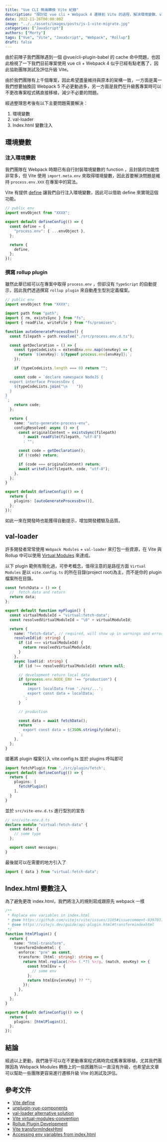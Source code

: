 ```yaml
---
title: "Vue CLI 無痛轉換 Vite 紀錄"
description: "探討從 vue cli + Webpack 4 遷移到 Vite 的過程，解決環境變數、val-loader 轉換和 index.html 變數注入等問題。本文提供了詳細的解決策略和範例，旨在幫助開發團隊順利完成舊專案的移植，並提升開發效率和體驗。"
date: 2022-11-26T00:00:00Z
image: "../../assets/images/posts/js-1-vite-migrate.jpg"
categories: ["JavaScript"]
authors: ["Morty"]
tags: ["Vue", "Vite", "JavaScript", "Webpack", "Rollup"]
draft: false
---
```


由於前陣子我們團隊遇到一個 @vue/cli-plugin-babel 的 cache 命中問題，也因此檢視了一下我們目前專案使用 vue cli + Webpack 4 似乎已經有點老舊了，因此協助團隊測試及評估升級 Vite。

由於我們團隊有上千個專案，因此希望盡量維持與原本的架構一致，一方面是萬一我們想要抽換回 Webpack 5 不必更動過多，另一方面是我們在升級舊專案時可以不更改專案程式碼直接移植，減少不必要的問題。

經過整理思考後有以下主要問題需要解決：

1. 環境變數
2. val-loader
3. Index.html 變數注入

## 環境變數

### 注入環境變數

我們團隊在 Webpack 時期已有自行封裝環境變數的 function ，且封裝的功能性非常多，但 Vite 使用 `import.meta.env` 來取得環境變數，因此首要解決問題是維持 `process.env.XXX` 在專案中的寫法。

Vite 有提供 [define](https://vitejs.dev/config/shared-options.html#define) 讓我們自行注入環境變數，因此可以借助 define 來實現這個功能。

```ts
// public env
import envObject from "XXXX";

export default defineConfig(() => {
  const define = {
    "process.env": { ...envObject },
  };

  return {
    define,
  };
});
```

### 撰寫 rollup plugin

雖然此舉已經可以在專案中取得 `process.env` ，但卻沒有 `TypeScript` 的自動提示，因此我們透過撰寫 `rollup plugin` 來自動產生型別定義檔案。

```ts
// public env
import envObject from "XXXX";

import path from "path";
import { rm, existsSync } from "fs";
import { readFile, writeFile } from "fs/promises";

function autoGenerateProcessEnv() {
  const filepath = path.resolve("./src/process.env.d.ts");

  const getDeclaration = () => {
    const typeCodeLists = extendEnv.env.map((envKey) => {
      return `${envKey}: ${typeof process.env[envKey]};`;
    });

    if (typeCodeLists.length === 0) return "";

    const code = `declare namespace NodeJS {
  export interface ProcessEnv {
    ${typeCodeLists.join("\n    ")}
  }
}
`;
    return code;
  };

  return {
    name: "auto-generate-process-env",
    configResolved: async () => {
      const originalContent = existsSync(filepath)
        ? await readFile(filepath, "utf-8")
        : "";

      const code = getDeclaration();
      if (!code) return;

      if (code === originalContent) return;
      await writeFile(filepath, code, "utf-8");
    },
  };
}

export default defineConfig(() => {
  return {
    plugins: [autoGenerateProcessEnv()],
  };
});
```

如此一來在開發時也能獲得自動提示，增加開發體驗及品質。

## val-loader

許多開發者常常使用 `Webpack Modules` + `val-loader` 來打包一些資源，在 Vite 與 Rollup 中可以使用 [Virtual Modules](https://vitejs.dev/guide/api-plugin.html#virtual-modules-convention) 來達成。

以下 plugin 範例有簡化過，可參考概念，值得注意的是路徑方面 `Virtual Modules` 是以 `vite.config.ts` 的所在目錄(project root)為主，而不是你的 plugin 檔案所在目錄。

```ts
const fetchData = () => {
  //  fetch data and return
  return data;
};

export default function myPlugin() {
  const virtualModuleId = "virtual:fetch-data";
  const resolvedVirtualModuleId = "\0" + virtualModuleId;

  return {
    name: "fetch-data", // required, will show up in warnings and errors
    resolveId(id: string) {
      if (id === virtualModuleId) {
        return resolvedVirtualModuleId;
      }
    },
    async load(id: string) {
      if (id !== resolvedVirtualModuleId) return null;

      // development return local data
      if (process.env.NODE_ENV !== "production") {
        return `
          import localData from './src/...';
          export const data = localData;
        `;
      }

      // production

      const data = await fetchData();
      return `
        export const data = ${JSON.stringify(data)};
      `;
    },
  };
}
```

接著將 plugin 檔案引入 vite.config.ts 並於 plugins 呼叫即可

```ts
import fetchPlugin from './src/plugin/fetch';
export default defineConfig(() => {
  return {
    plugins: [
      fetchPlugin()
    ],
  }
}
```

並於 `src/vite-env.d.ts` 進行型別的宣告

```ts
// src/vite-env.d.ts
declare module "virtual:fetch-data" {
  const data: {
    // some type
  };

  export const messages;
}
```

最後就可以在需要的地方引入了

```ts
import { data } from "virtual:fetch-data";
```

## Index.html 變數注入

為了避免更改 index.html，我們將注入的規則寫成跟原先 webpack 一樣

```ts
/**
 * Replace env variables in index.html
 * @see https://github.com/vitejs/vite/issues/3105#issuecomment-939703781
 * @see https://vitejs.dev/guide/api-plugin.html#transformindexhtml
 */
function htmlPlugin() {
  return {
    name: "html-transform",
    transformIndexHtml: {
      enforce: "pre" as const,
      transform: (html: string): string => {
        return html.replace(/<%= (.*?) %>/g, (match, envKey) => {
          const htmlEnv = {
            // some env
          };
          return htmlEnv[envKey] ?? "";
        });
      },
    },
  };
}

export default defineConfig(() => {
  return {
    plugins: [htmlPlugin()],
  };
});
```

## 結論

經過以上更動，我們幾乎可以在不更動專案程式碼時完成舊專案移植，尤其我們團隊因為 Webpack Modules 轉換上的一些困難所以一直沒有升級，也希望此文章可以幫助一些團隊更容易進行遷移升級 Vite 的測試及評估。

## 參考文件

- [Vite define](https://vitejs.dev/config/shared-options.html#define)
- [unplugin-vue-components](https://github.com/antfu/unplugin-vue-components)
- [val-loader alternative solution](https://github.com/vitejs/vite/discussions/9921)
- [Vite virtual-modules-convention](https://vitejs.dev/guide/api-plugin.html#virtual-modules-convention)
- [Rollup Plugin Development](https://rollupjs.org/guide/en/#a-simple-example)
- [Vite transformIndexHtml](https://vitejs.dev/guide/api-plugin.html#transformindexhtml)
- [Accessing env variables from index.html](https://github.com/vitejs/vite/issues/3105)
